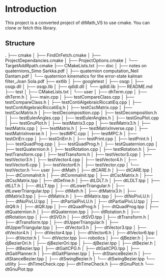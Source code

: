 


# Introduction

This project is a converted project of dtMath_VS to use cmake. You can clone or fetch this library.



## Structure

.
├── cmake
│   ├── FindOrFetch.cmake
│   ├── ProjectDependancies.cmake
│   ├── ProjectOptions.cmake
│   └── TargetAddRpath.cmake
├── CMakeLists.txt
├── doc
│   ├── notes on quaternions_Simo Sarkka.pdf
│   ├── quaternion computation_Neil Dantam.pdf
│   └── quaternion kinematics for the error-state kalman filter_Joan Sola.pdf
├── extlib
│   ├── googletest
│   ├── osqp
│   ├── osqp.dll
│   ├── osqp.lib
│   ├── qdldl.dll
│   └── qdldl.lib
├── README.md
├── test
│   ├── CMakeLists.txt
│   └── user
│       ├── dhTerm.cpp
│       ├── dhTerm.h
│       ├── main.cpp
│       ├── testCompareClass.cpp
│       ├── testCompareClass.h
│       ├── testContiAlgebraicRiccatiEq.cpp
│       ├── testContiAlgebraicRiccatiEq.h
│       ├── testCscMatrix.cpp
│       ├── testCscMatrix.h
│       ├── testDecomposition.cpp
│       ├── testDecomposition.h
│       ├── testEulerAngles.cpp
│       ├── testEulerAngles.h
│       ├── testGnuPlot.cpp
│       ├── testGnuPlot.h
│       ├── testMatrix3.cpp
│       ├── testMatrix3.h
│       ├── testMatrix.cpp
│       ├── testMatrix.h
│       ├── testMatrixInverse.cpp
│       ├── testMatrixInverse.h
│       ├── testMPC.cpp
│       ├── testMPC.h
│       ├── testOriErr.cpp
│       ├── testOriErr.h
│       ├── testPrint.cpp
│       ├── testPrint.h
│       ├── testQuadProg.cpp
│       ├── testQuadProg.h
│       ├── testQuaternion.cpp
│       ├── testQuaternion.h
│       ├── testRotation.cpp
│       ├── testRotation.h
│       ├── testTransform.cpp
│       ├── testTransform.h
│       ├── testVector3.cpp
│       ├── testVector3.h
│       ├── testVector4.cpp
│       ├── testVector4.h
│       ├── testVector6.cpp
│       ├── testVector6.h
│       ├── testVector.cpp
│       └── testVector.h
└── user
    ├── dtMath
    │   ├── dtCARE.h
    │   ├── dtCARE.tpp
    │   ├── dtCommaInit.h
    │   ├── dtCommaInit.tpp
    │   ├── dtCscMatrix.h
    │   ├── dtCscMatrix.tpp
    │   ├── dtDefine.h
    │   ├── dtLDLT.h
    │   ├── dtLDLT.tpp
    │   ├── dtLLT.h
    │   ├── dtLLT.tpp
    │   ├── dtLowerTriangular.h
    │   ├── dtLowerTriangular.tpp
    │   ├── dtMath.h
    │   ├── dtMatrix3.h
    │   ├── dtMatrix3.tpp
    │   ├── dtMatrix.h
    │   ├── dtMatrix.tpp
    │   ├── dtNoPivLU.h
    │   ├── dtNoPivLU.tpp
    │   ├── dtPartialPivLU.h
    │   ├── dtPartialPivLU.tpp
    │   ├── dtQR.h
    │   ├── dtQR.tpp
    │   ├── dtQuadProg.h
    │   ├── dtQuadProg.tpp
    │   ├── dtQuaternion.h
    │   ├── dtQuaternion.tpp
    │   ├── dtRotation.h
    │   ├── dtRotation.tpp
    │   ├── dtSVD.h
    │   ├── dtSVD.tpp
    │   ├── dtTransform.h
    │   ├── dtTransform.tpp
    │   ├── dtUpperTriangular.h
    │   ├── dtUpperTriangular.tpp
    │   ├── dtVector3.h
    │   ├── dtVector3.tpp
    │   ├── dtVector4.h
    │   ├── dtVector4.tpp
    │   ├── dtVector6.h
    │   ├── dtVector6.tpp
    │   ├── dtVector.h
    │   └── dtVector.tpp
    ├── robotics
    │   ├── djBezier.h
    │   ├── djBezierOri.h
    │   ├── djBezierOri.tpp
    │   ├── djBezier.tpp
    │   ├── dtBezier.h
    │   ├── dtBezier.tpp
    │   ├── dtGaitCPG.h
    │   ├── dtGaitCPG.tpp
    │   ├── dtGaitPlanner.h
    │   ├── dtGaitPlanner.tpp
    │   ├── dtStanceBezier.h
    │   ├── dtStanceBezier.tpp
    │   ├── dtSwingBezier.h
    │   └── dtSwingBezier.tpp
    └── utility
        ├── dhTimeCheck.cpp
        ├── dhTimeCheck.h
        ├── dtGnuPlot.h
        └── dtGnuPlot.tpp

